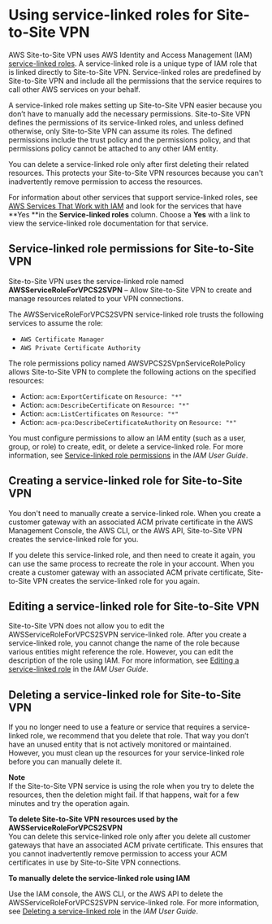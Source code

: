 # Using service\-linked roles for Site\-to\-Site VPN<a name="using-service-linked-roles"></a>

AWS Site\-to\-Site VPN uses AWS Identity and Access Management \(IAM\)[ service\-linked roles](https://docs.aws.amazon.com/IAM/latest/UserGuide/id_roles_terms-and-concepts.html#iam-term-service-linked-role)\. A service\-linked role is a unique type of IAM role that is linked directly to Site\-to\-Site VPN\. Service\-linked roles are predefined by Site\-to\-Site VPN and include all the permissions that the service requires to call other AWS services on your behalf\. 

A service\-linked role makes setting up Site\-to\-Site VPN easier because you don’t have to manually add the necessary permissions\. Site\-to\-Site VPN defines the permissions of its service\-linked roles, and unless defined otherwise, only Site\-to\-Site VPN can assume its roles\. The defined permissions include the trust policy and the permissions policy, and that permissions policy cannot be attached to any other IAM entity\.

You can delete a service\-linked role only after first deleting their related resources\. This protects your Site\-to\-Site VPN resources because you can't inadvertently remove permission to access the resources\.

For information about other services that support service\-linked roles, see [AWS Services That Work with IAM](https://docs.aws.amazon.com/IAM/latest/UserGuide/reference_aws-services-that-work-with-iam.html) and look for the services that have **Yes **in the **Service\-linked roles** column\. Choose a **Yes** with a link to view the service\-linked role documentation for that service\.

## Service\-linked role permissions for Site\-to\-Site VPN<a name="slr-permissions"></a>

Site\-to\-Site VPN uses the service\-linked role named **AWSServiceRoleForVPCS2SVPN** – Allow Site\-to\-Site VPN to create and manage resources related to your VPN connections\.

The AWSServiceRoleForVPCS2SVPN service\-linked role trusts the following services to assume the role:
+ `AWS Certificate Manager`
+ `AWS Private Certificate Authority`

The role permissions policy named AWSVPCS2SVpnServiceRolePolicy allows Site\-to\-Site VPN to complete the following actions on the specified resources:
+ Action: `acm:ExportCertificate` on `Resource: "*"`
+ Action: `acm:DescribeCertificate` on `Resource: "*"`
+ Action: `acm:ListCertificates` on `Resource: "*"`
+ Action: `acm-pca:DescribeCertificateAuthority` on `Resource: "*"`

You must configure permissions to allow an IAM entity \(such as a user, group, or role\) to create, edit, or delete a service\-linked role\. For more information, see [Service\-linked role permissions](https://docs.aws.amazon.com/IAM/latest/UserGuide/using-service-linked-roles.html#service-linked-role-permissions) in the *IAM User Guide*\.

## Creating a service\-linked role for Site\-to\-Site VPN<a name="create-slr"></a>

You don't need to manually create a service\-linked role\. When you create a customer gateway with an associated ACM private certificate in the AWS Management Console, the AWS CLI, or the AWS API, Site\-to\-Site VPN creates the service\-linked role for you\. 

If you delete this service\-linked role, and then need to create it again, you can use the same process to recreate the role in your account\. When you create a customer gateway with an associated ACM private certificate, Site\-to\-Site VPN creates the service\-linked role for you again\. 

## Editing a service\-linked role for Site\-to\-Site VPN<a name="edit-slr"></a>

Site\-to\-Site VPN does not allow you to edit the AWSServiceRoleForVPCS2SVPN service\-linked role\. After you create a service\-linked role, you cannot change the name of the role because various entities might reference the role\. However, you can edit the description of the role using IAM\. For more information, see [Editing a service\-linked role](https://docs.aws.amazon.com/IAM/latest/UserGuide/using-service-linked-roles.html#edit-service-linked-role) in the *IAM User Guide*\.

## Deleting a service\-linked role for Site\-to\-Site VPN<a name="delete-slr"></a>

If you no longer need to use a feature or service that requires a service\-linked role, we recommend that you delete that role\. That way you don’t have an unused entity that is not actively monitored or maintained\. However, you must clean up the resources for your service\-linked role before you can manually delete it\.

**Note**  
If the Site\-to\-Site VPN service is using the role when you try to delete the resources, then the deletion might fail\. If that happens, wait for a few minutes and try the operation again\.

**To delete Site\-to\-Site VPN resources used by the AWSServiceRoleForVPCS2SVPN**  
You can delete this service\-linked role only after you delete all customer gateways that have an associated ACM private certificate\. This ensures that you cannot inadvertently remove permission to access your ACM certificates in use by Site\-to\-Site VPN connections\.

**To manually delete the service\-linked role using IAM**

Use the IAM console, the AWS CLI, or the AWS API to delete the AWSServiceRoleForVPCS2SVPN service\-linked role\. For more information, see [Deleting a service\-linked role](https://docs.aws.amazon.com/IAM/latest/UserGuide/using-service-linked-roles.html#delete-service-linked-role) in the *IAM User Guide*\.